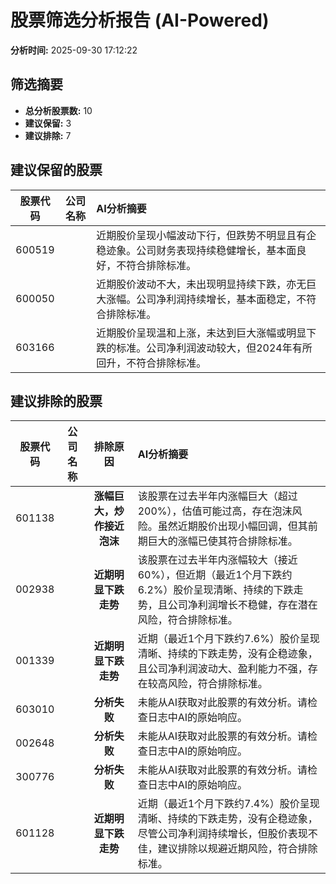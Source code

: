 # 股票筛选分析报告 (AI-Powered)

**分析时间:** 2025-09-30 17:12:22

## 筛选摘要

- **总分析股票数:** 10
- **建议保留:** 3
- **建议排除:** 7

## 建议保留的股票

| 股票代码 | 公司名称 | AI分析摘要 |
|:---:|:---:|:---|
| 600519 |  | 近期股价呈现小幅波动下行，但跌势不明显且有企稳迹象。公司财务表现持续稳健增长，基本面良好，不符合排除标准。 |
| 600050 |  | 近期股价波动不大，未出现明显持续下跌，亦无巨大涨幅。公司净利润持续增长，基本面稳定，不符合排除标准。 |
| 603166 |  | 近期股价呈现温和上涨，未达到巨大涨幅或明显下跌的标准。公司净利润波动较大，但2024年有所回升，不符合排除标准。 |

## 建议排除的股票

| 股票代码 | 公司名称 | 排除原因 | AI分析摘要 |
|:---:|:---:|:---:|:---|
| 601138 |  | **涨幅巨大，炒作接近泡沫** | 该股票在过去半年内涨幅巨大（超过200%），估值可能过高，存在泡沫风险。虽然近期股价出现小幅回调，但其前期巨大的涨幅已使其符合排除标准。 |
| 002938 |  | **近期明显下跌走势** | 该股票在过去半年内涨幅较大（接近60%），但近期（最近1个月下跌约6.2%）股价呈现清晰、持续的下跌走势，且公司净利润增长不稳健，存在潜在风险，符合排除标准。 |
| 001339 |  | **近期明显下跌走势** | 近期（最近1个月下跌约7.6%）股价呈现清晰、持续的下跌走势，没有企稳迹象，且公司净利润波动大、盈利能力不强，存在较高风险，符合排除标准。 |
| 603010 |  | **分析失败** | 未能从AI获取对此股票的有效分析。请检查日志中AI的原始响应。 |
| 002648 |  | **分析失败** | 未能从AI获取对此股票的有效分析。请检查日志中AI的原始响应。 |
| 300776 |  | **分析失败** | 未能从AI获取对此股票的有效分析。请检查日志中AI的原始响应。 |
| 601128 |  | **近期明显下跌走势** | 近期（最近1个月下跌约7.4%）股价呈现清晰、持续的下跌走势，没有企稳迹象，尽管公司净利润持续增长，但股价表现不佳，建议排除以规避近期风险，符合排除标准。 |
